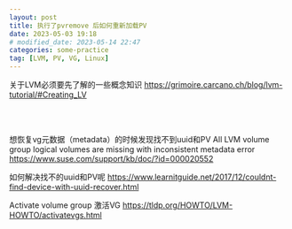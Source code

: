 ```yaml
---
layout: post
title: 执行了pvremove 后如何重新加载PV
date: 2023-05-03 19:18
# modified_date: 2023-05-14 22:47
categories: some-practice
tag: [LVM, PV, VG, Linux]
---
```


关于LVM必须要先了解的一些概念知识
https://grimoire.carcano.ch/blog/lvm-tutorial/#Creating_LV


<br><br>

想恢复vg元数据（metadata）的时候发现找不到uuid和PV
All LVM volume group logical volumes are missing with inconsistent metadata error
https://www.suse.com/support/kb/doc/?id=000020552

如何解决找不的uuid和PV呢
https://www.learnitguide.net/2017/12/couldnt-find-device-with-uuid-recover.html

Activate volume group 激活VG
https://tldp.org/HOWTO/LVM-HOWTO/activatevgs.html
